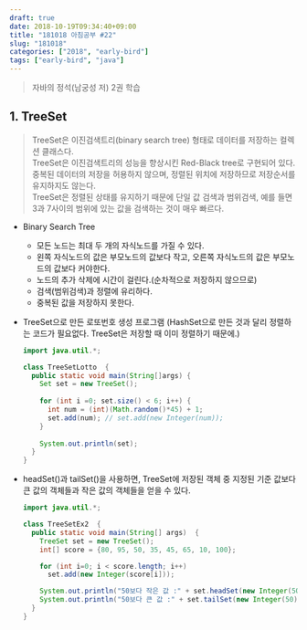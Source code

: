 ```yaml
---
draft: true
date: 2018-10-19T09:34:40+09:00
title: "181018 아침공부 #22"
slug: "181018"
categories: ["2018", "early-bird"]
tags: ["early-bird", "java"]
---
```


>자바의 정석(남궁성 저) 2권 학습  


## 1. TreeSet
>TreeSet은 이진검색트리(binary search tree) 형태로 데이터를 저장하는 컬렉션 클래스다.  
TreeSet은 이진검색트리의 성능을 향상시킨 Red-Black tree로 구현되어 있다.  
중복된 데이터의 저장을 허용하지 않으며, 정렬된 위치에 저장하므로 저장순서를 유지하지도 않는다.  
TreeSet은 정렬된 상태를 유지하기 때문에 단일 값 검색과 범위검색, 예를 들면 3과 7사이의 범위에 있는 값을 검색하는 것이 매우 빠르다.  

- Binary Search Tree
  - 모든 노드는 최대 두 개의 자식노드를 가질 수 있다.
  - 왼쪽 자식노드의 값은 부모노드의 값보다 작고, 오른쪽 자식노드의 값은 부모노드의 값보다 커야한다.
  - 노드의 추가 삭제에 시간이 걸린다.(순차적으로 저장하지 않으므로)
  - 검색(범위검색)과 정렬에 유리하다.
  - 중복된 값을 저장하지 못한다.

- TreeSet으로 만든 로또번호 생성 프로그램 (HashSet으로 만든 것과 달리 정렬하는 코드가 필요없다. TreeSet은 저장할 때 이미 정렬하기 때문에.)

  ~~~java
  import java.util.*;
  
  class TreeSetLotto  {
    public static void main(String[]args) {
      Set set = new TreeSet();
      
      for (int i =0; set.size() < 6; i++) {
        int num = (int)(Math.random()*45) + 1;
        set.add(num); // set.add(new Integer(num));
      }
      
      System.out.println(set);
    }
  }
  ~~~
  
- headSet()과 tailSet()을 사용하면, TreeSet에 저장된 객체 중 지정된 기준 값보다 큰 값의 객체들과 작은 값의 객체들을 얻을 수 있다.

  ~~~java
  import java.util.*;
  
  class TreeSetEx2  {
    public static void main(String[] args)  {
      TreeSet set = new TreeSet();
      int[] score = {80, 95, 50, 35, 45, 65, 10, 100};

      for (int i=0; i < score.length; i++)
        set.add(new Integer(score[i]));

      System.out.println("50보다 작은 값 :" + set.headSet(new Integer(50)));
      System.out.println("50보다 큰 값 :" + set.tailSet(new Integer(50)));
    }
  }
  ~~~
